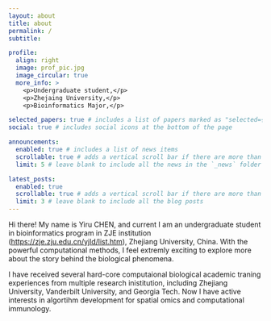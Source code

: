 ```yaml
---
layout: about
title: about
permalink: /
subtitle: 

profile:
  align: right
  image: prof_pic.jpg
  image_circular: true
  more_info: >
    <p>Undergraduate student,</p>
    <p>Zhejaing University,</p>
    <p>Bioinformatics Major,</p>

selected_papers: true # includes a list of papers marked as "selected={true}"
social: true # includes social icons at the bottom of the page

announcements:
  enabled: true # includes a list of news items
  scrollable: true # adds a vertical scroll bar if there are more than 3 news items
  limit: 5 # leave blank to include all the news in the `_news` folder

latest_posts:
  enabled: true
  scrollable: true # adds a vertical scroll bar if there are more than 3 new posts items
  limit: 3 # leave blank to include all the blog posts
---
```


Hi there! My name is Yiru CHEN, and current I am an undergraduate student in bioinformatics program in ZJE institution (https://zje.zju.edu.cn/yjld/list.htm), Zhejiang University, China. With the powerful computational methods, I feel extremly exciting to explore more about the story behind the biological phenomena. 

I have received several hard-core computaional biological academic traning experiences from multiple research inistitution, including Zhejiang University, Vanderbilt University, and Georgia Tech. Now I have active interests in algortihm development for spatial omics and computational immunology.
